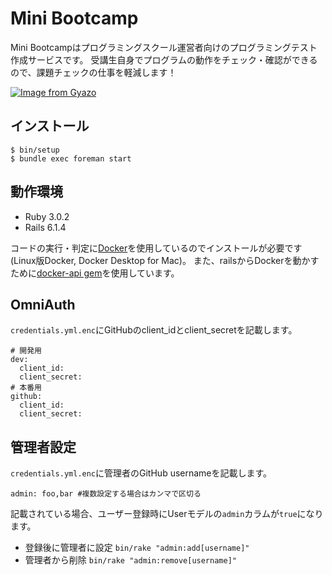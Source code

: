 # Mini Bootcamp
Mini Bootcampはプログラミングスクール運営者向けのプログラミングテスト作成サービスです。
受講生自身でプログラムの動作をチェック・確認ができるので、課題チェックの仕事を軽減します！

[![Image from Gyazo](https://i.gyazo.com/061849a8eb0654a790ec42fa7fd5b6dd.gif)](https://gyazo.com/061849a8eb0654a790ec42fa7fd5b6dd)

## インストール
```
$ bin/setup
$ bundle exec foreman start
```

## 動作環境
- Ruby 3.0.2
- Rails 6.1.4

コードの実行・判定に[Docker](https://www.docker.com/)を使用しているのでインストールが必要です(Linux版Docker, Docker Desktop for Mac)。
また、railsからDockerを動かすために[docker-api gem](https://github.com/upserve/docker-api)を使用しています。

## OmniAuth
`credentials.yml.enc`にGitHubのclient_idとclient_secretを記載します。
```
# 開発用
dev:
  client_id:
  client_secret:
# 本番用
github:
  client_id:
  client_secret:
```

## 管理者設定
`credentials.yml.enc`に管理者のGitHub usernameを記載します。
```
admin: foo,bar #複数設定する場合はカンマで区切る
```
記載されている場合、ユーザー登録時にUserモデルの`admin`カラムが`true`になります。
- 登録後に管理者に設定
`bin/rake "admin:add[username]"`
- 管理者から削除
`bin/rake "admin:remove[username]"`
